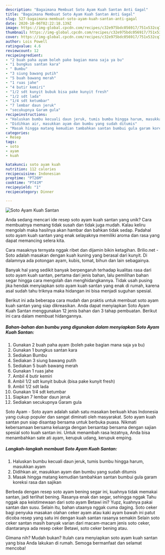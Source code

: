 ```yaml
---
description: "Bagaimana Membuat Soto Ayam Kuah Santan Anti Gagal"
title: "Bagaimana Membuat Soto Ayam Kuah Santan Anti Gagal"
slug: 527-bagaimana-membuat-soto-ayam-kuah-santan-anti-gagal
date: 2020-10-06T02:22:18.139Z
image: https://img-global.cpcdn.com/recipes/c32e975bdc056917/751x532cq70/soto-ayam-kuah-santan-foto-resep-utama.jpg
thumbnail: https://img-global.cpcdn.com/recipes/c32e975bdc056917/751x532cq70/soto-ayam-kuah-santan-foto-resep-utama.jpg
cover: https://img-global.cpcdn.com/recipes/c32e975bdc056917/751x532cq70/soto-ayam-kuah-santan-foto-resep-utama.jpg
author: Lois Powell
ratingvalue: 4.6
reviewcount: 12
recipeingredient:
- "2 buah paha ayam boleh pake bagian mana saja ya bu"
- "1 bungkus santan kara"
- " Bumbu"
- "3 siung bawang putih"
- "5 buah bawang merah"
- "1 ruas jahe"
- "4 butir kemiri"
- "1/2 sdt kunyit bubuk bisa pake kunyit fresh"
- "1/2 sdt lada"
- "1/4 sdt ketumbar"
- "7 lembar daun jeruk"
- "secukupnya Garam gula"
recipeinstructions:
- "Haluskan bumbu kecuali daun jeruk, tumis bumbu hingga harum, masukkan ayam"
- "Didihkan air, masukkan ayam dan bumbu yang sudah ditumis"
- "Masak hingga matang kemudian tambahkan santan bumbui gula garam koreksi rasa dan sajikan"
categories:
- Resep
tags:
- soto
- ayam
- kuah

katakunci: soto ayam kuah 
nutrition: 112 calories
recipecuisine: Indonesian
preptime: "PT26M"
cooktime: "PT41M"
recipeyield: "1"
recipecategory: Dinner

---
```



![Soto Ayam Kuah Santan](https://img-global.cpcdn.com/recipes/c32e975bdc056917/751x532cq70/soto-ayam-kuah-santan-foto-resep-utama.jpg)

Anda sedang mencari ide resep soto ayam kuah santan yang unik? Cara membuatnya memang tidak susah dan tidak juga mudah. Kalau keliru mengolah maka hasilnya akan hambar dan bahkan tidak sedap. Padahal soto ayam kuah santan yang enak selayaknya memiliki aroma dan rasa yang dapat memancing selera kita.

Cara masaknya ternyata nggak ribet dan dijamin bikin ketagihan. Brilio.net - Soto adalah masakan dengan kuah kuning yang berasal dari kunyit. Di dalamnya ada potongan ayam, kubis, tomat, bihun dan lain sebagainya.

Banyak hal yang sedikit banyak berpengaruh terhadap kualitas rasa dari soto ayam kuah santan, pertama dari jenis bahan, lalu pemilihan bahan segar hingga cara mengolah dan menghidangkannya. Tidak usah pusing jika hendak menyiapkan soto ayam kuah santan yang enak di rumah, karena asal sudah tahu triknya maka hidangan ini bisa menjadi suguhan spesial.


Berikut ini ada beberapa cara mudah dan praktis untuk membuat soto ayam kuah santan yang siap dikreasikan. Anda dapat menyiapkan Soto Ayam Kuah Santan menggunakan 12 jenis bahan dan 3 tahap pembuatan. Berikut ini cara dalam membuat hidangannya.

<!--inarticleads1-->

##### Bahan-bahan dan bumbu yang digunakan dalam menyiapkan Soto Ayam Kuah Santan:

1. Gunakan 2 buah paha ayam (boleh pake bagian mana saja ya bu)
1. Gunakan 1 bungkus santan kara
1. Sediakan  Bumbu
1. Sediakan 3 siung bawang putih
1. Sediakan 5 buah bawang merah
1. Gunakan 1 ruas jahe
1. Ambil 4 butir kemiri
1. Ambil 1/2 sdt kunyit bubuk (bisa pake kunyit fresh)
1. Ambil 1/2 sdt lada
1. Gunakan 1/4 sdt ketumbar
1. Siapkan 7 lembar daun jeruk
1. Sediakan secukupnya Garam gula


Soto Ayam - Soto ayam adalah salah satu masakan berkuah khas Indonesia yang cukup populer dan sangat diminati oleh masyarakat. Soto ayam kuah santan pun siap disantap bersama untuk berbuka puasa. Nikmati kebersamaan bersama keluarga dengan bersantap bersama dengan sajian spesial soto kuah santan ini. Untuk menambah rasa lezatnya, Anda bisa menambahkan sate ati ayam, kerupuk udang, kerupuk emping. 

<!--inarticleads2-->

##### Langkah-langkah membuat Soto Ayam Kuah Santan:

1. Haluskan bumbu kecuali daun jeruk, tumis bumbu hingga harum, masukkan ayam
1. Didihkan air, masukkan ayam dan bumbu yang sudah ditumis
1. Masak hingga matang kemudian tambahkan santan bumbui gula garam koreksi rasa dan sajikan


Berbeda dengan resep soto ayam bening segar ini, kuahnya tidak memakai santan, jadi terlihat bening. Rasanya enak dan segar, sehingga nggak Tahu nggak apa keistimewaan dari soto ayam Betawi ini? Yupz, kuahnya pakai santan dan susu. Selain itu, bahan utaanya nggak cuma daging. Soto ceker bagi penyuka masakan olahan ceker ayam atau kaki ayam bawah ini patut dicoba resep yang satu ini dengan kuah santan rasanya semakin Selain soto ceker santan masih banyak varian dari macam-macam jenis soto ceker, diantaranya ada resep ceker Betawi, soto ceker bening atau. 

Gimana nih? Mudah bukan? Itulah cara menyiapkan soto ayam kuah santan yang bisa Anda lakukan di rumah. Semoga bermanfaat dan selamat mencoba!
